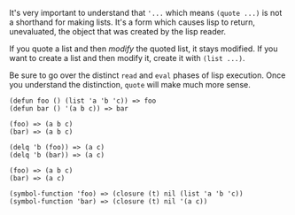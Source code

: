 It's very important to understand that `'...` which means `(quote ...)`
is not a shorthand for making lists.  It's a form which causes lisp to
return, unevaluated, the object that was created by the lisp reader.

If you quote a list and then *modify* the quoted list, it stays
modified.  If you want to create a list and then modify it, create it
with `(list ...)`.

Be sure to go over the distinct `read` and `eval` phases of lisp
execution.  Once you understand the distinction, `quote` will make
much more sense.

    (defun foo () (list 'a 'b 'c)) => foo
    (defun bar () '(a b c)) => bar

    (foo) => (a b c)
    (bar) => (a b c)

    (delq 'b (foo)) => (a c)
    (delq 'b (bar)) => (a c)

    (foo) => (a b c)
    (bar) => (a c)

    (symbol-function 'foo) => (closure (t) nil (list 'a 'b 'c))
    (symbol-function 'bar) => (closure (t) nil '(a c))
